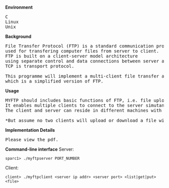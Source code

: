 **Environment**
<pre>
C
Linux
Unix
</pre>

**Background**
<pre>
File Transfer Protocol (FTP) is a standard communication protocol 
used for transfering computer files from server to client.
FTP is built on a client-server model architecture 
using separate control and data connections between server and client.
TCP is transport protocol.

This programme will implement a multi-client file transfer application called MYFTP,
which is a simplified version of FTP.
</pre>

**Usage**
<pre>
MYFTP should includes basic functions of FTP, i.e. file upload/download and file listing.
It enables multiple clients to connect to the server simutaneously.
The client and server can reside in different machines with different operating system (Linux/Unix).

*But assume no two clients will upload or download a file with same name simultaneously.
</pre>

**Implementation Details**
<pre>
Please view the pdf.
</pre>

**Command-line interface**
Server:
```
sparc1> ./myftpserver PORT_NUMBER
```

Client:
```
client> ./myftpclient <server ip addr> <server port> <list|get|put> <file>
```